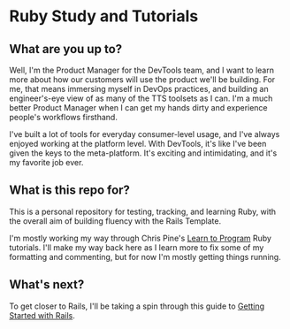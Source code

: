# Ruby Study and Tutorials

## What are you up to?

Well, I'm the Product Manager for the DevTools team, and I want to learn more about how our customers will use the product we'll be building. For me, that means immersing myself in DevOps practices, and building an engineer's-eye view of as many of the TTS toolsets as I can. I'm a much better Product Manager when I can get my hands dirty and experience people's workflows firsthand. 

I've built a lot of tools for everyday consumer-level usage, and I've always enjoyed working at the platform level. With DevTools, it's like I've been given the keys to the meta-platform. It's exciting and intimidating, and it's my favorite job ever.

## What is this repo for?

This is a personal repository for testing, tracking, and learning Ruby, with the overall aim of building fluency with the Rails Template.

I'm mostly working my way through Chris Pine's [Learn to Program](https://pine.fm/LearnToProgram/chap_00.html) Ruby tutorials. I'll make my way back here as I learn more to fix some of my formatting and commenting, but for now I'm mostly getting things running.

## What's next?
To get closer to Rails, I'll be taking a spin through this guide to [Getting Started with Rails](https://guides.rubyonrails.org/getting_started.html).

